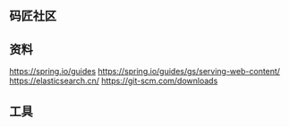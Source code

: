 ## 码匠社区
## 资料
https://spring.io/guides
https://spring.io/guides/gs/serving-web-content/
https://elasticsearch.cn/
https://git-scm.com/downloads



## 工具